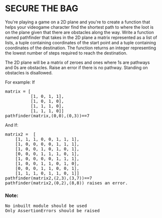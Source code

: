 # SECURE THE BAG

You're playing a game on a 2D plane and you're to create a function that helps your videogame character find the shortest path to where the loot is on the plane given that there are obstacles along the way.
Write a function named pathfinder that takes in the 2D plane a matrix represented as a list of lists, a tuple containing coordinates of the start point and a tuple containing coordinates of the destination. The function returns an integer representing the lowest number of steps required to reach the destination.

The 2D plane will be a matrix of zeroes and ones where 1s are pathways and 0s are obstacles. Raise an error if there is no pathway. Standing on obstacles is disallowed.

For example:
If
<pre>matrix = [
          [1, 0, 1, 1],
          [1, 0, 1, 0],
          [1, 1, 1, 0],
          [1, 1, 1, 0]]
pathfinder(matrix,(0,0),(0,3))==7</pre>
And If:
<pre>matrix2 =  [
    [1, 1, 1, 0, 0, 1, 1, 1],
    [1, 0, 0, 0, 0, 1, 1, 1],
    [1, 0, 0, 1, 0, 1, 0, 1],
    [0, 0, 0, 1, 1, 1, 0, 1],
    [1, 0, 0, 0, 0, 1, 1, 1],
    [1, 0, 0, 1, 1, 0, 1, 0],
    [0, 0, 0, 1, 1, 0, 0, 1],
    [1, 1, 1, 0, 1, 1, 0, 1]]
pathfinder(matrix2,(2,3),(3,7))==7
pathfinder(matrix2,(0,2),(8,8)) raises an error.</pre>

### Note:
<pre>No inbuilt module should be used 
Only AssertionErrors should be raised</pre>

